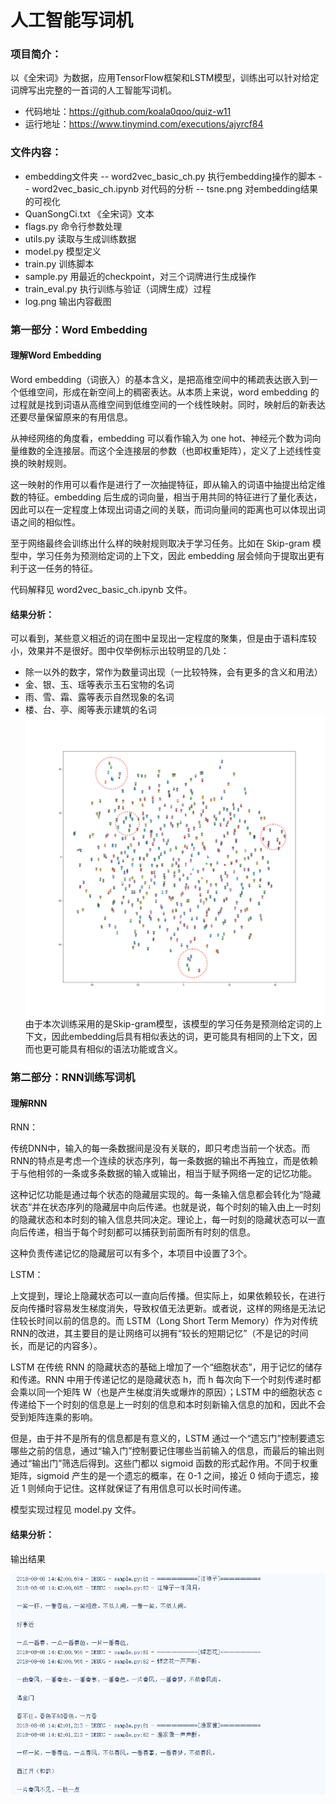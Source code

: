 # 人工智能写词机

### 项目简介：

以《全宋词》为数据，应用TensorFlow框架和LSTM模型，训练出可以针对给定词牌写出完整的一首词的人工智能写词机。

- 代码地址：https://github.com/koala0qoo/quiz-w11
- 运行地址：https://www.tinymind.com/executions/ajyrcf84

### 文件内容：

- embedding文件夹
-- word2vec_basic_ch.py 执行embedding操作的脚本
-- word2vec_basic_ch.ipynb 对代码的分析
-- tsne.png 对embedding结果的可视化
- QuanSongCi.txt 《全宋词》文本
- flags.py 命令行参数处理
- utils.py 读取与生成训练数据
- model.py 模型定义
- train.py 训练脚本
- sample.py 用最近的checkpoint，对三个词牌进行生成操作
- train_eval.py 执行训练与验证（词牌生成）过程
- log.png 输出内容截图

### 第一部分：Word Embedding

#### 理解Word Embedding

Word embedding（词嵌入）的基本含义，是把高维空间中的稀疏表达嵌入到一个低维空间，形成在新空间上的稠密表达。从本质上来说，word embedding 的过程就是找到词语从高维空间到低维空间的一个线性映射。同时，映射后的新表达还要尽量保留原来的有用信息。

从神经网络的角度看，embedding 可以看作输入为 one hot、神经元个数为词向量维数的全连接层。而这个全连接层的参数（也即权重矩阵），定义了上述线性变换的映射规则。

这一映射的作用可以看作是进行了一次抽提特征，即从输入的词语中抽提出给定维数的特征。embedding 后生成的词向量，相当于用共同的特征进行了量化表达，因此可以在一定程度上体现出词语之间的关联，而词向量间的距离也可以体现出词语之间的相似性。

至于网络最终会训练出什么样的映射规则取决于学习任务。比如在 Skip-gram 模型中，学习任务为预测给定词的上下文，因此 embedding 层会倾向于提取出更有利于这一任务的特征。

代码解释见 word2vec_basic_ch.ipynb 文件。

#### 结果分析：

可以看到，某些意义相近的词在图中呈现出一定程度的聚集，但是由于语料库较小，效果并不是很好。图中仅举例标示出较明显的几处：

- 除一以外的数字，常作为数量词出现（一比较特殊，会有更多的含义和用法）
- 金、银、玉、瑶等表示玉石宝物的名词
- 雨、雪、霜、露等表示自然现象的名词
- 楼、台、亭、阁等表示建筑的名词
![输入图片说明](https://github.com/koala0qoo/img/blob/master/tsne.png?raw=true)
由于本次训练采用的是Skip-gram模型，该模型的学习任务是预测给定词的上下文，因此embedding后具有相似表达的词，更可能具有相同的上下文，因而也更可能具有相似的语法功能或含义。


### 第二部分：RNN训练写词机

#### 理解RNN

RNN：

传统DNN中，输入的每一条数据间是没有关联的，即只考虑当前一个状态。而RNN的特点是考虑一个连续的状态序列，每一条数据的输出不再独立，而是依赖于与他相邻的一条或多条数据的输入或输出，相当于赋予网络一定的记忆功能。

这种记忆功能是通过每个状态的隐藏层实现的。每一条输入信息都会转化为“隐藏状态”并在状态序列的隐藏层中向后传递。也就是说，每个时刻的输入由上一时刻的隐藏状态和本时刻的输入信息共同决定。理论上，每一时刻的隐藏状态可以一直向后传递，相当于每个时刻都可以捕获到前面所有时刻的信息。

这种负责传递记忆的隐藏层可以有多个，本项目中设置了3个。

LSTM：

上文提到，理论上隐藏状态可以一直向后传播。但实际上，如果依赖较长，在进行反向传播时容易发生梯度消失，导致权值无法更新。或者说，这样的网络是无法记住较长时间以前的信息的。而 LSTM（Long Short Term Memory）作为对传统RNN的改进，其主要目的是让网络可以拥有“较长的短期记忆”（不是记的时间长，而是记的内容多）。

LSTM 在传统 RNN 的隐藏状态的基础上增加了一个“细胞状态”，用于记忆的储存和传递。RNN 中用于传递记忆的是隐藏状态 h，而 h 每次向下一个时刻传递时都会乘以同一个矩阵 W（也是产生梯度消失或爆炸的原因）；LSTM 中的细胞状态 c 传递给下一个时刻的信息是上一时刻的信息和本时刻新输入信息的加和，因此不会受到矩阵连乘的影响。

但是，由于并不是所有的信息都是有意义的，LSTM 通过一个“遗忘门”控制要遗忘哪些之前的信息，通过“输入门”控制要记住哪些当前输入的信息，而最后的输出则通过“输出门”筛选后得到。这些门都以 sigmoid 函数的形式起作用。不同于权重矩阵，sigmoid 产生的是一个遗忘的概率，在 0-1 之间，接近 0 倾向于遗忘，接近 1 则倾向于记住。这样就保证了有用信息可以长时间传递。

模型实现过程见 model.py 文件。

#### 结果分析：

输出结果

![输入图片说明](https://github.com/koala0qoo/img/blob/master/log.png?raw=true)


